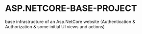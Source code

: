 # ASP.NETCORE-BASE-PROJECT
base infrastructure of an Asp.NetCore website (Authentication &amp; Authorization &amp; some initial UI views and actions)
